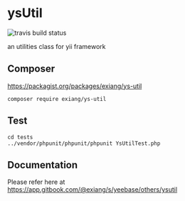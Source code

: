 # ysUtil
![travis build status](https://travis-ci.org/exiang/ysUtil.svg?branch=master)

an utilities class for yii framework

## Composer
https://packagist.org/packages/exiang/ys-util

```composer require exiang/ys-util```

## Test
```
cd tests
../vendor/phpunit/phpunit/phpunit YsUtilTest.php
```

## Documentation
Please refer here at https://app.gitbook.com/@exiang/s/yeebase/others/ysutil
